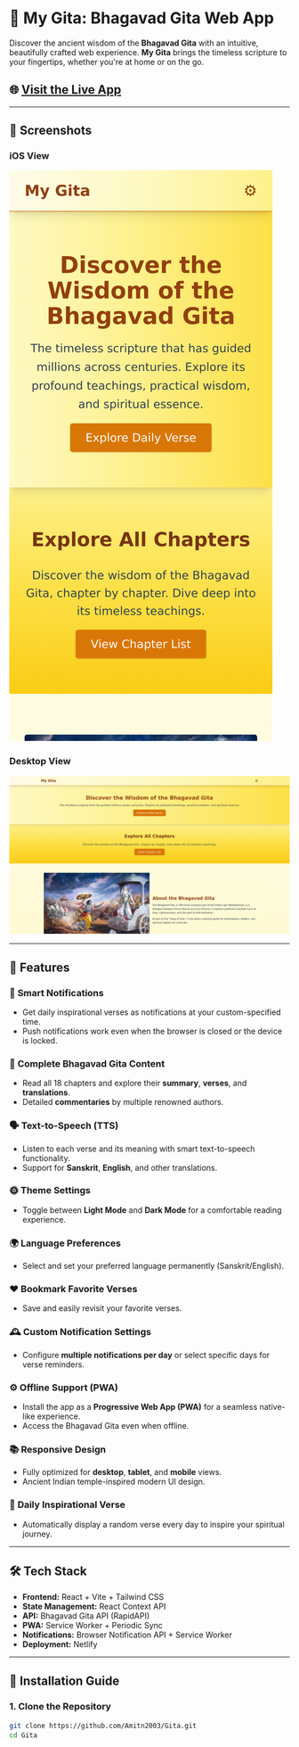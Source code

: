 # 📖 My Gita: Bhagavad Gita Web App

Discover the ancient wisdom of the **Bhagavad Gita** with an intuitive, beautifully crafted web experience. **My Gita** brings the timeless scripture to your fingertips, whether you're at home or on the go.

## 🌐 [Visit the Live App](https://mygita.vercel.app/)

---

## 📱 Screenshots

### iOS View
![iOS Screenshot](./public/Screenshots/ios-screenshot.png)

### Desktop View
![Desktop Screenshot](./public/Screenshots/desktop-screnshot.png)

---

## 🚀 Features

### 🔔 **Smart Notifications**
- Get daily inspirational verses as notifications at your custom-specified time.
- Push notifications work even when the browser is closed or the device is locked.

### 📖 **Complete Bhagavad Gita Content**
- Read all 18 chapters and explore their **summary**, **verses**, and **translations**.
- Detailed **commentaries** by multiple renowned authors.

### 🗣️ **Text-to-Speech (TTS)**
- Listen to each verse and its meaning with smart text-to-speech functionality.
- Support for **Sanskrit**, **English**, and other translations.

### 🌞 **Theme Settings**
- Toggle between **Light Mode** and **Dark Mode** for a comfortable reading experience.

### 🌍 **Language Preferences**
- Select and set your preferred language permanently (Sanskrit/English).

### ❤️ **Bookmark Favorite Verses**
- Save and easily revisit your favorite verses.

### 🕰️ **Custom Notification Settings**
- Configure **multiple notifications per day** or select specific days for verse reminders.

### ⚙️ **Offline Support (PWA)**
- Install the app as a **Progressive Web App (PWA)** for a seamless native-like experience.
- Access the Bhagavad Gita even when offline.

### 📚 **Responsive Design**
- Fully optimized for **desktop**, **tablet**, and **mobile** views.
- Ancient Indian temple-inspired modern UI design.

### 🧘 **Daily Inspirational Verse**
- Automatically display a random verse every day to inspire your spiritual journey.

---

## 🛠️ **Tech Stack**
- **Frontend:** React + Vite + Tailwind CSS
- **State Management:** React Context API
- **API:** Bhagavad Gita API (RapidAPI)
- **PWA:** Service Worker + Periodic Sync
- **Notifications:** Browser Notification API + Service Worker
- **Deployment:** Netlify

---

## 🚀 **Installation Guide**

### 1. Clone the Repository
```bash
git clone https://github.com/Amitn2003/Gita.git
cd Gita
